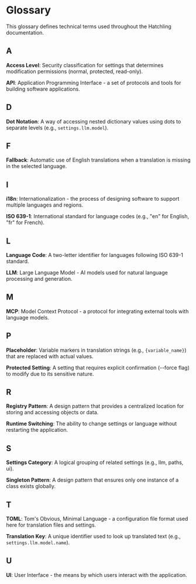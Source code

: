 # Glossary

This glossary defines technical terms used throughout the Hatchling documentation.

## A

**Access Level**: Security classification for settings that determines modification permissions (normal, protected, read-only).

**API**: Application Programming Interface - a set of protocols and tools for building software applications.

## D

**Dot Notation**: A way of accessing nested dictionary values using dots to separate levels (e.g., `settings.llm.model`).

## F

**Fallback**: Automatic use of English translations when a translation is missing in the selected language.

## I

**i18n**: Internationalization - the process of designing software to support multiple languages and regions.

**ISO 639-1**: International standard for language codes (e.g., "en" for English, "fr" for French).

## L

**Language Code**: A two-letter identifier for languages following ISO 639-1 standard.

**LLM**: Large Language Model - AI models used for natural language processing and generation.

## M

**MCP**: Model Context Protocol - a protocol for integrating external tools with language models.

## P

**Placeholder**: Variable markers in translation strings (e.g., `{variable_name}`) that are replaced with actual values.

**Protected Setting**: A setting that requires explicit confirmation (--force flag) to modify due to its sensitive nature.

## R

**Registry Pattern**: A design pattern that provides a centralized location for storing and accessing objects or data.

**Runtime Switching**: The ability to change settings or language without restarting the application.

## S

**Settings Category**: A logical grouping of related settings (e.g., llm, paths, ui).

**Singleton Pattern**: A design pattern that ensures only one instance of a class exists globally.

## T

**TOML**: Tom's Obvious, Minimal Language - a configuration file format used here for translation files and settings.

**Translation Key**: A unique identifier used to look up translated text (e.g., `settings.llm.model.name`).

## U

**UI**: User Interface - the means by which users interact with the application.
